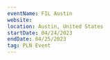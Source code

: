 ```yaml
---
eventName: FIL Austin
website: 
location: Austin, United States
startDate: 04/24/2023
endDate: 04/25/2023
tag: PLN Event
---
```

